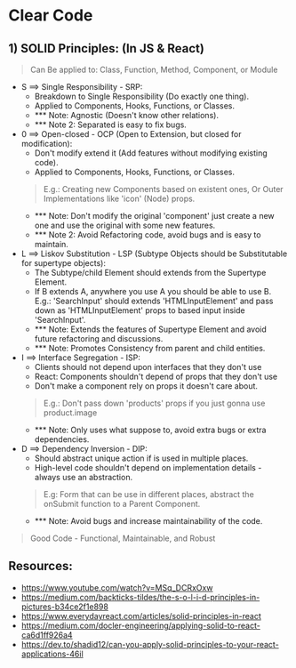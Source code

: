 # Clear Code
## 1) SOLID Principles: (In JS & React)
> Can Be applied to: Class, Function, Method, Component, or Module
* S ==> Single Responsibility - SRP:
    - Breakdown to Single Responsibility (Do exactly one thing).
    - Applied to Components, Hooks, Functions, or Classes.
    * *** Note: Agnostic (Doesn't know other relations).
    * *** Note 2: Separated is easy to fix bugs.
* 0 ==> Open-closed - OCP (Open to Extension, but closed for modification):
    - Don't modify extend it (Add features without modifying existing code).
    - Applied to Components, Hooks, Functions, or Classes.
    > E.g.: Creating new Components based on existent ones, Or Outer Implementations like 'icon' (Node) props.
    * *** Note: Don't modify the original 'component' just create a new one and use the original with some new features.
    * *** Note 2: Avoid Refactoring code, avoid bugs and is easy to maintain.
* L ==> Liskov Substitution - LSP (Subtype Objects should be Substitutable for supertype objects):
    - The Subtype/child Element should extends from the Supertype Element. 
    - If B extends A, anywhere you use A you should be able to use B.
    E.g.: 'SearchInput' should extends 'HTMLInputElement' and pass down as 'HTMLInputElement' props to based input inside 'SearchInput'.
    * *** Note: Extends the features of Supertype Element and avoid future refactoring and discussions.
    * *** Note: Promotes Consistency from parent and child entities.
* I ==> Interface Segregation - ISP:
    - Clients should not depend upon interfaces that they don't use
    - React: Components shouldn't depend of props that they don't use
    - Don't make a component rely on props it doesn't care about.
    >E.g.: Don't pass down 'products' props if you just gonna use product.image
    * *** Note: Only uses what suppose to, avoid extra bugs or extra dependencies.
* D ==> Dependency Inversion - DIP:
    - Should abstract unique action if is used in multiple places.
    - High-level code shouldn't depend on implementation details - always use an abstraction.
    > E.g: Form that can be use in different places, abstract the onSubmit function to a Parent Component.
    * *** Note: Avoid bugs and increase maintainability of the code.


> Good Code - Functional, Maintainable, and Robust

## Resources:
* https://www.youtube.com/watch?v=MSq_DCRxOxw
* https://medium.com/backticks-tildes/the-s-o-l-i-d-principles-in-pictures-b34ce2f1e898
* https://www.everydayreact.com/articles/solid-principles-in-react
* https://medium.com/docler-engineering/applying-solid-to-react-ca6d1ff926a4
* https://dev.to/shadid12/can-you-apply-solid-principles-to-your-react-applications-46il
